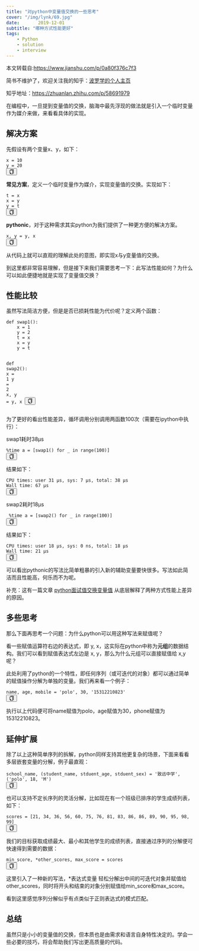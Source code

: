```yaml
---
title: "对python中变量值交换的一些思考"
cover: "/img/lynk/69.jpg"
date:       2019-12-01
subtitle: "哪种方式性能更好"
tags:
	- Python
	- solution
	- interview
---
```





本文转载自:https://www.jianshu.com/p/0a80f376c7f3

<p>简书不维护了，欢迎关注我的知乎：<a
        href="https://links.jianshu.com/go?to=https%3A%2F%2Fwww.zhihu.com%2Fpeople%2Fxue-jian-27%2Factivities"
        target="_blank" rel="nofollow">波罗学的个人主页</a></p>
<p>知乎地址：<a href="https://links.jianshu.com/go?to=https%3A%2F%2Fzhuanlan.zhihu.com%2Fp%2F58691979" target="_blank"
           rel="nofollow">https://zhuanlan.zhihu.com/p/58691979</a></p>
<p>在编程中，一旦提到变量值的交换，脑海中最先浮现的做法就是引入一个临时变量作为媒介来做，来看看具体的实现。</p>
<h2>解决方案</h2>
<p>先假设有两个变量x、y，如下：</p>
<pre class="line-numbers  language-python"><code class="python  language-python">x <span
        class="token operator">=</span> <span class="token number">10</span>
y <span class="token operator">=</span> <span class="token number">20</span>
<span aria-hidden="true" class="line-numbers-rows"><span></span><span></span></span></code><button class="VJbwyy"
                                                                                                   type="button"
                                                                                                   aria-label="复制代码"><i
        aria-label="icon: copy" class="anticon anticon-copy"><svg viewBox="64 64 896 896" focusable="false" class=""
                                                                  data-icon="copy" width="1em" height="1em"
                                                                  fill="currentColor" aria-hidden="true"><path
        d="M832 64H296c-4.4 0-8 3.6-8 8v56c0 4.4 3.6 8 8 8h496v688c0 4.4 3.6 8 8 8h56c4.4 0 8-3.6 8-8V96c0-17.7-14.3-32-32-32zM704 192H192c-17.7 0-32 14.3-32 32v530.7c0 8.5 3.4 16.6 9.4 22.6l173.3 173.3c2.2 2.2 4.7 4 7.4 5.5v1.9h4.2c3.5 1.3 7.2 2 11 2H704c17.7 0 32-14.3 32-32V224c0-17.7-14.3-32-32-32zM350 856.2L263.9 770H350v86.2zM664 888H414V746c0-22.1-17.9-40-40-40H232V264h432v624z"></path></svg></i></button></pre>
<p><strong>常见方案</strong>，定义一个临时变量作为媒介，实现变量值的交换。实现如下：</p>
<pre class="line-numbers  language-python"><code class="python  language-python">t <span
        class="token operator">=</span> x
x <span class="token operator">=</span> y
y <span class="token operator">=</span> t
<span aria-hidden="true" class="line-numbers-rows"><span></span><span></span><span></span></span></code><button
        class="VJbwyy" type="button" aria-label="复制代码"><i aria-label="icon: copy" class="anticon anticon-copy"><svg
        viewBox="64 64 896 896" focusable="false" class="" data-icon="copy" width="1em" height="1em"
        fill="currentColor" aria-hidden="true"><path
        d="M832 64H296c-4.4 0-8 3.6-8 8v56c0 4.4 3.6 8 8 8h496v688c0 4.4 3.6 8 8 8h56c4.4 0 8-3.6 8-8V96c0-17.7-14.3-32-32-32zM704 192H192c-17.7 0-32 14.3-32 32v530.7c0 8.5 3.4 16.6 9.4 22.6l173.3 173.3c2.2 2.2 4.7 4 7.4 5.5v1.9h4.2c3.5 1.3 7.2 2 11 2H704c17.7 0 32-14.3 32-32V224c0-17.7-14.3-32-32-32zM350 856.2L263.9 770H350v86.2zM664 888H414V746c0-22.1-17.9-40-40-40H232V264h432v624z"></path></svg></i></button></pre>
<p><strong>pythonic</strong>，对于这种需求其实python为我们提供了一种更方便的解决方案。</p>
<pre class="line-numbers  language-python"><code class="python  language-python">x<span
        class="token punctuation">,</span> y <span class="token operator">=</span> y<span
        class="token punctuation">,</span> x
<span aria-hidden="true" class="line-numbers-rows"><span></span></span></code><button class="VJbwyy" type="button"
                                                                                      aria-label="复制代码"><i
        aria-label="icon: copy" class="anticon anticon-copy"><svg viewBox="64 64 896 896" focusable="false" class=""
                                                                  data-icon="copy" width="1em" height="1em"
                                                                  fill="currentColor" aria-hidden="true"><path
        d="M832 64H296c-4.4 0-8 3.6-8 8v56c0 4.4 3.6 8 8 8h496v688c0 4.4 3.6 8 8 8h56c4.4 0 8-3.6 8-8V96c0-17.7-14.3-32-32-32zM704 192H192c-17.7 0-32 14.3-32 32v530.7c0 8.5 3.4 16.6 9.4 22.6l173.3 173.3c2.2 2.2 4.7 4 7.4 5.5v1.9h4.2c3.5 1.3 7.2 2 11 2H704c17.7 0 32-14.3 32-32V224c0-17.7-14.3-32-32-32zM350 856.2L263.9 770H350v86.2zM664 888H414V746c0-22.1-17.9-40-40-40H232V264h432v624z"></path></svg></i></button></pre>
<p>从代码上就可以直观的理解此处的意图，即实现x与y变量值的交换。</p>
<p>到这里都非常容易理解，但是接下来我们需要思考一下：此写法性能如何？为什么可以如此便捷地就是实现了变量值交换？</p>
<h2>性能比较</h2>
<p>虽然写法简洁方便，但是是否已损耗性能为代价呢？定义两个函数：</p>
<pre class="line-numbers  language-python"><code class="python  language-python"><span
        class="token keyword">def</span> <span class="token function">swap1</span><span
        class="token punctuation">(</span><span class="token punctuation">)</span><span
        class="token punctuation">:</span>
    x <span class="token operator">=</span> <span class="token number">1</span>
    y <span class="token operator">=</span> <span class="token number">2</span>
    t <span class="token operator">=</span> x 
    x <span class="token operator">=</span> y
    y <span class="token operator">=</span> t

<span class="token keyword">def</span> <span class="token function">swap2</span><span class="token punctuation">(</span><span
            class="token punctuation">)</span><span class="token punctuation">:</span>
    x <span class="token operator">=</span> <span class="token number">1</span>
    y <span class="token operator">=</span> <span class="token number">2</span>
    x<span class="token punctuation">,</span> y <span class="token operator">=</span> y<span
            class="token punctuation">,</span> x
<span aria-hidden="true"
      class="line-numbers-rows"><span></span><span></span><span></span><span></span><span></span><span></span><span></span><span></span><span></span><span></span><span></span></span></code><button
        class="VJbwyy" type="button" aria-label="复制代码"><i aria-label="icon: copy" class="anticon anticon-copy"><svg
        viewBox="64 64 896 896" focusable="false" class="" data-icon="copy" width="1em" height="1em"
        fill="currentColor" aria-hidden="true"><path
        d="M832 64H296c-4.4 0-8 3.6-8 8v56c0 4.4 3.6 8 8 8h496v688c0 4.4 3.6 8 8 8h56c4.4 0 8-3.6 8-8V96c0-17.7-14.3-32-32-32zM704 192H192c-17.7 0-32 14.3-32 32v530.7c0 8.5 3.4 16.6 9.4 22.6l173.3 173.3c2.2 2.2 4.7 4 7.4 5.5v1.9h4.2c3.5 1.3 7.2 2 11 2H704c17.7 0 32-14.3 32-32V224c0-17.7-14.3-32-32-32zM350 856.2L263.9 770H350v86.2zM664 888H414V746c0-22.1-17.9-40-40-40H232V264h432v624z"></path></svg></i></button></pre>
<p>为了更好的看出性能差异，循环调用分别调用两函数100次（需要在ipython中执行）：</p>
<p>swap1耗时38µs</p>
<pre class="line-numbers  language-python"><code class="python  language-python"><span
        class="token operator">%</span>time a <span class="token operator">=</span> <span
        class="token punctuation">[</span>swap1<span
        class="token punctuation">(</span><span class="token punctuation">)</span> <span
        class="token keyword">for</span> _ <span class="token keyword">in</span> <span
        class="token builtin">range</span><span class="token punctuation">(</span><span
        class="token number">100</span><span class="token punctuation">)</span><span
        class="token punctuation">]</span>
<span aria-hidden="true" class="line-numbers-rows"><span></span></span></code><button class="VJbwyy" type="button"
                                                                                      aria-label="复制代码"><i
        aria-label="icon: copy" class="anticon anticon-copy"><svg viewBox="64 64 896 896" focusable="false" class=""
                                                                  data-icon="copy" width="1em" height="1em"
                                                                  fill="currentColor" aria-hidden="true"><path
        d="M832 64H296c-4.4 0-8 3.6-8 8v56c0 4.4 3.6 8 8 8h496v688c0 4.4 3.6 8 8 8h56c4.4 0 8-3.6 8-8V96c0-17.7-14.3-32-32-32zM704 192H192c-17.7 0-32 14.3-32 32v530.7c0 8.5 3.4 16.6 9.4 22.6l173.3 173.3c2.2 2.2 4.7 4 7.4 5.5v1.9h4.2c3.5 1.3 7.2 2 11 2H704c17.7 0 32-14.3 32-32V224c0-17.7-14.3-32-32-32zM350 856.2L263.9 770H350v86.2zM664 888H414V746c0-22.1-17.9-40-40-40H232V264h432v624z"></path></svg></i></button></pre>
<p>结果如下：</p>
<pre class="line-numbers  language-bash"><code class="  language-bash">CPU times: user 31 µs, sys: 7 µs, total: 38 µs
Wall time: 67 µs
<span aria-hidden="true" class="line-numbers-rows"><span></span><span></span></span></code><button class="VJbwyy"
                                                                                                   type="button"
                                                                                                   aria-label="复制代码"><i
        aria-label="icon: copy" class="anticon anticon-copy"><svg viewBox="64 64 896 896" focusable="false" class=""
                                                                  data-icon="copy" width="1em" height="1em"
                                                                  fill="currentColor" aria-hidden="true"><path
        d="M832 64H296c-4.4 0-8 3.6-8 8v56c0 4.4 3.6 8 8 8h496v688c0 4.4 3.6 8 8 8h56c4.4 0 8-3.6 8-8V96c0-17.7-14.3-32-32-32zM704 192H192c-17.7 0-32 14.3-32 32v530.7c0 8.5 3.4 16.6 9.4 22.6l173.3 173.3c2.2 2.2 4.7 4 7.4 5.5v1.9h4.2c3.5 1.3 7.2 2 11 2H704c17.7 0 32-14.3 32-32V224c0-17.7-14.3-32-32-32zM350 856.2L263.9 770H350v86.2zM664 888H414V746c0-22.1-17.9-40-40-40H232V264h432v624z"></path></svg></i></button></pre>
<p>swap2耗时18µs</p>
<pre class="line-numbers  language-python"><code class="python  language-python"> <span
        class="token operator">%</span>time a <span class="token operator">=</span> <span
        class="token punctuation">[</span>swap2<span
        class="token punctuation">(</span><span class="token punctuation">)</span> <span
        class="token keyword">for</span> _ <span class="token keyword">in</span> <span
        class="token builtin">range</span><span class="token punctuation">(</span><span
        class="token number">100</span><span class="token punctuation">)</span><span
        class="token punctuation">]</span>
<span aria-hidden="true" class="line-numbers-rows"><span></span></span></code><button class="VJbwyy" type="button"
                                                                                      aria-label="复制代码"><i
        aria-label="icon: copy" class="anticon anticon-copy"><svg viewBox="64 64 896 896" focusable="false" class=""
                                                                  data-icon="copy" width="1em" height="1em"
                                                                  fill="currentColor" aria-hidden="true"><path
        d="M832 64H296c-4.4 0-8 3.6-8 8v56c0 4.4 3.6 8 8 8h496v688c0 4.4 3.6 8 8 8h56c4.4 0 8-3.6 8-8V96c0-17.7-14.3-32-32-32zM704 192H192c-17.7 0-32 14.3-32 32v530.7c0 8.5 3.4 16.6 9.4 22.6l173.3 173.3c2.2 2.2 4.7 4 7.4 5.5v1.9h4.2c3.5 1.3 7.2 2 11 2H704c17.7 0 32-14.3 32-32V224c0-17.7-14.3-32-32-32zM350 856.2L263.9 770H350v86.2zM664 888H414V746c0-22.1-17.9-40-40-40H232V264h432v624z"></path></svg></i></button></pre>
<p>结果如下：</p>
<pre class="line-numbers  language-bash"><code class="  language-bash">CPU times: user 18 µs, sys: 0 ns, total: 18 µs
Wall time: 21 µs
<span aria-hidden="true" class="line-numbers-rows"><span></span><span></span></span></code><button class="VJbwyy"
                                                                                                   type="button"
                                                                                                   aria-label="复制代码"><i
        aria-label="icon: copy" class="anticon anticon-copy"><svg viewBox="64 64 896 896" focusable="false" class=""
                                                                  data-icon="copy" width="1em" height="1em"
                                                                  fill="currentColor" aria-hidden="true"><path
        d="M832 64H296c-4.4 0-8 3.6-8 8v56c0 4.4 3.6 8 8 8h496v688c0 4.4 3.6 8 8 8h56c4.4 0 8-3.6 8-8V96c0-17.7-14.3-32-32-32zM704 192H192c-17.7 0-32 14.3-32 32v530.7c0 8.5 3.4 16.6 9.4 22.6l173.3 173.3c2.2 2.2 4.7 4 7.4 5.5v1.9h4.2c3.5 1.3 7.2 2 11 2H704c17.7 0 32-14.3 32-32V224c0-17.7-14.3-32-32-32zM350 856.2L263.9 770H350v86.2zM664 888H414V746c0-22.1-17.9-40-40-40H232V264h432v624z"></path></svg></i></button></pre>
<p>可以看出pythonic的写法比简单粗暴的引入新的辅助变量要快很多。写法如此简洁而且性能高，何乐而不为呢。</p>
<p>补充：这有一篇文章 <a href="https://links.jianshu.com/go?to=https%3A%2F%2Fzhuanlan.zhihu.com%2Fp%2F35095687"
                target="_blank" rel="nofollow">python面试值交换变量值</a> 从底层解释了两种方式性能上差异的原因。</p>
<h2>多些思考</h2>
<p>那么下面再思考一个问题：为什么python可以用这种写法来赋值呢？</p>
<p>看一些赋值运算符右边的表达式，即 y, x，这实际在python中称为<strong>元组</strong>的数据结构。我们可以看到赋值表达式左边是 x, y，那么为什么元组可以直接赋值给 x,y 呢？</p>
<p>此处利用了python的一个特性，即任何序列（或可迭代的对象）都可以通过简单的赋值操作分解为单独的变量。我们再来看一个例子：</p>
<pre class="line-numbers  language-python"><code class="python  language-python">name<span
        class="token punctuation">,</span> age<span class="token punctuation">,</span> mobile <span
        class="token operator">=</span> <span class="token string">'polo'</span><span
        class="token punctuation">,</span> <span class="token number">30</span><span
        class="token punctuation">,</span> <span class="token string">'15312210823'</span>
<span aria-hidden="true" class="line-numbers-rows"><span></span></span></code><button class="VJbwyy" type="button"
                                                                                      aria-label="复制代码"><i
        aria-label="icon: copy" class="anticon anticon-copy"><svg viewBox="64 64 896 896" focusable="false" class=""
                                                                  data-icon="copy" width="1em" height="1em"
                                                                  fill="currentColor" aria-hidden="true"><path
        d="M832 64H296c-4.4 0-8 3.6-8 8v56c0 4.4 3.6 8 8 8h496v688c0 4.4 3.6 8 8 8h56c4.4 0 8-3.6 8-8V96c0-17.7-14.3-32-32-32zM704 192H192c-17.7 0-32 14.3-32 32v530.7c0 8.5 3.4 16.6 9.4 22.6l173.3 173.3c2.2 2.2 4.7 4 7.4 5.5v1.9h4.2c3.5 1.3 7.2 2 11 2H704c17.7 0 32-14.3 32-32V224c0-17.7-14.3-32-32-32zM350 856.2L263.9 770H350v86.2zM664 888H414V746c0-22.1-17.9-40-40-40H232V264h432v624z"></path></svg></i></button></pre>
<p>执行以上代码便可将name赋值为polo，age赋值为30，phone赋值为15312210823。</p>
<h2>延伸扩展</h2>
<p>除了以上这种简单序列的拆解，python同样支持其他更复杂的场景，下面来看看多层嵌套变量的分解，例子最直观：</p>
<pre class="line-numbers  language-python"><code class="python  language-python">school_name<span
        class="token punctuation">,</span> <span class="token punctuation">(</span>student_name<span
        class="token punctuation">,</span> stduent_age<span class="token punctuation">,</span> stduent_sex<span
        class="token punctuation">)</span> <span class="token operator">=</span> <span
        class="token string">'致远中学'</span><span class="token punctuation">,</span> <span
        class="token punctuation">(</span><span class="token string">'polo'</span><span
        class="token punctuation">,</span> <span class="token number">18</span><span
        class="token punctuation">,</span> <span class="token string">'M'</span><span
        class="token punctuation">)</span>
<span aria-hidden="true" class="line-numbers-rows"><span></span></span></code><button class="VJbwyy" type="button"
                                                                                      aria-label="复制代码"><i
        aria-label="icon: copy" class="anticon anticon-copy"><svg viewBox="64 64 896 896" focusable="false" class=""
                                                                  data-icon="copy" width="1em" height="1em"
                                                                  fill="currentColor" aria-hidden="true"><path
        d="M832 64H296c-4.4 0-8 3.6-8 8v56c0 4.4 3.6 8 8 8h496v688c0 4.4 3.6 8 8 8h56c4.4 0 8-3.6 8-8V96c0-17.7-14.3-32-32-32zM704 192H192c-17.7 0-32 14.3-32 32v530.7c0 8.5 3.4 16.6 9.4 22.6l173.3 173.3c2.2 2.2 4.7 4 7.4 5.5v1.9h4.2c3.5 1.3 7.2 2 11 2H704c17.7 0 32-14.3 32-32V224c0-17.7-14.3-32-32-32zM350 856.2L263.9 770H350v86.2zM664 888H414V746c0-22.1-17.9-40-40-40H232V264h432v624z"></path></svg></i></button></pre>
<p>也可以支持不定长序列的灵活分解，比如现在有一个班级已排序的学生成绩列表，如下：</p>
<pre class="line-numbers  language-python"><code class="python  language-python">scores <span
        class="token operator">=</span> <span class="token punctuation">[</span><span
        class="token number">21</span><span
        class="token punctuation">,</span> <span class="token number">34</span><span
        class="token punctuation">,</span> <span class="token number">36</span><span
        class="token punctuation">,</span> <span class="token number">56</span><span
        class="token punctuation">,</span> <span class="token number">60</span><span
        class="token punctuation">,</span> <span class="token number">75</span><span
        class="token punctuation">,</span> <span class="token number">76</span><span
        class="token punctuation">,</span> <span class="token number">81</span><span
        class="token punctuation">,</span> <span class="token number">83</span><span
        class="token punctuation">,</span> <span class="token number">86</span><span
        class="token punctuation">,</span> <span class="token number">86</span><span
        class="token punctuation">,</span> <span class="token number">89</span><span
        class="token punctuation">,</span> <span class="token number">90</span><span
        class="token punctuation">,</span> <span class="token number">95</span><span
        class="token punctuation">,</span> <span class="token number">98</span><span
        class="token punctuation">,</span> <span class="token number">99</span><span
        class="token punctuation">]</span>
<span aria-hidden="true" class="line-numbers-rows"><span></span></span></code><button class="VJbwyy" type="button"
                                                                                      aria-label="复制代码"><i
        aria-label="icon: copy" class="anticon anticon-copy"><svg viewBox="64 64 896 896" focusable="false" class=""
                                                                  data-icon="copy" width="1em" height="1em"
                                                                  fill="currentColor" aria-hidden="true"><path
        d="M832 64H296c-4.4 0-8 3.6-8 8v56c0 4.4 3.6 8 8 8h496v688c0 4.4 3.6 8 8 8h56c4.4 0 8-3.6 8-8V96c0-17.7-14.3-32-32-32zM704 192H192c-17.7 0-32 14.3-32 32v530.7c0 8.5 3.4 16.6 9.4 22.6l173.3 173.3c2.2 2.2 4.7 4 7.4 5.5v1.9h4.2c3.5 1.3 7.2 2 11 2H704c17.7 0 32-14.3 32-32V224c0-17.7-14.3-32-32-32zM350 856.2L263.9 770H350v86.2zM664 888H414V746c0-22.1-17.9-40-40-40H232V264h432v624z"></path></svg></i></button></pre>
<p>我们的目标获取成绩最大、最小和其他学生的成绩列表，直接通过序列的分解便可快速得到需要的数据：</p>
<pre class="line-numbers  language-python"><code class="python  language-python">min_score<span
        class="token punctuation">,</span> <span class="token operator">*</span>other_scores<span
        class="token punctuation">,</span> max_score <span class="token operator">=</span> scores
<span aria-hidden="true" class="line-numbers-rows"><span></span></span></code><button class="VJbwyy" type="button"
                                                                                      aria-label="复制代码"><i
        aria-label="icon: copy" class="anticon anticon-copy"><svg viewBox="64 64 896 896" focusable="false" class=""
                                                                  data-icon="copy" width="1em" height="1em"
                                                                  fill="currentColor" aria-hidden="true"><path
        d="M832 64H296c-4.4 0-8 3.6-8 8v56c0 4.4 3.6 8 8 8h496v688c0 4.4 3.6 8 8 8h56c4.4 0 8-3.6 8-8V96c0-17.7-14.3-32-32-32zM704 192H192c-17.7 0-32 14.3-32 32v530.7c0 8.5 3.4 16.6 9.4 22.6l173.3 173.3c2.2 2.2 4.7 4 7.4 5.5v1.9h4.2c3.5 1.3 7.2 2 11 2H704c17.7 0 32-14.3 32-32V224c0-17.7-14.3-32-32-32zM350 856.2L263.9 770H350v86.2zM664 888H414V746c0-22.1-17.9-40-40-40H232V264h432v624z"></path></svg></i></button></pre>
<p>这里引入了一种新的写法，*表达式变量 轻松分解出中间的可迭代对象并赋值给other_scores，同时将开头和结束的对象分别赋值给min_score和max_score。</p>
<p>看到这里感觉序列分解似乎有点类似于正则表达式的模式匹配。</p>
<h2>总结</h2>
<p>虽然只是小小的变量值的交换，但本质也是由需求和语言自身特性决定的。学会一些必要的技巧，将会帮助我们写出更高质量的代码。</p>